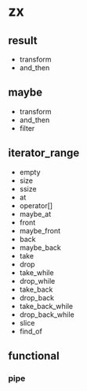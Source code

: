 # zx

## result
  - transform
  - and_then

## maybe
  - transform
  - and_then
  - filter

## iterator_range
  - empty
  - size
  - ssize
  - at
  - operator[]
  - maybe_at
  - front
  - maybe_front
  - back
  - maybe_back
  - take
  - drop
  - take_while
  - drop_while
  - take_back
  - drop_back
  - take_back_while
  - drop_back_while
  - slice
  - find_of

## functional
  ### pipe
